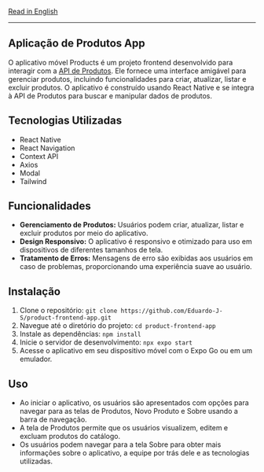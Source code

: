 
[Read in English](README.en.md)

---

## Aplicação de Produtos App

O aplicativo móvel Products é um projeto frontend desenvolvido para interagir com a [API de Produtos](https://github.com/Eduardo-J-S/product-management-api). Ele fornece uma interface amigável para gerenciar produtos, incluindo funcionalidades para criar, atualizar, listar e excluir produtos. O aplicativo é construído usando React Native e se integra à API de Produtos para buscar e manipular dados de produtos.

## Tecnologias Utilizadas
- React Native
- React Navigation
- Context API
- Axios
- Modal
- Tailwind

## Funcionalidades
- **Gerenciamento de Produtos:** Usuários podem criar, atualizar, listar e excluir produtos por meio do aplicativo.
- **Design Responsivo:** O aplicativo é responsivo e otimizado para uso em dispositivos de diferentes tamanhos de tela.
- **Tratamento de Erros:** Mensagens de erro são exibidas aos usuários em caso de problemas, proporcionando uma experiência suave ao usuário.


## Instalação
1. Clone o repositório: `git clone https://github.com/Eduardo-J-S/product-frontend-app.git`
2. Navegue até o diretório do projeto: `cd product-frontend-app`
3. Instale as dependências: `npm install`
4. Inicie o servidor de desenvolvimento: `npx expo start`
5. Acesse o aplicativo em seu dispositivo móvel com o Expo Go ou em um emulador.

## Uso
- Ao iniciar o aplicativo, os usuários são apresentados com opções para navegar para as telas de Produtos, Novo Produto e Sobre usando a barra de navegação.
- A tela de Produtos permite que os usuários visualizem, editem e excluam produtos do catálogo.
- Os usuários podem navegar para a tela Sobre para obter mais informações sobre o aplicativo, a equipe por trás dele e as tecnologias utilizadas.
